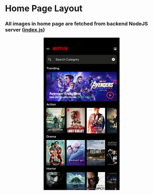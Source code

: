 # Home Page Layout
### All images in home page are fetched from backend NodeJS server ([index.js](./backend_nodejs/index.js))
 <p align = "center">
 <img src = "./home.png"  height="500" width="250">
 </p>
